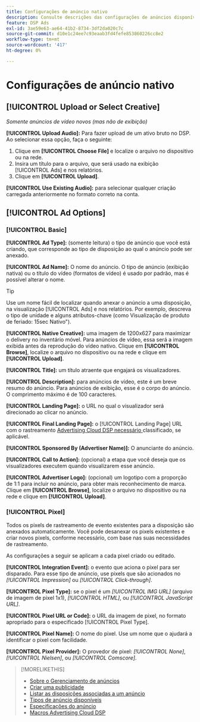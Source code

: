 ```yaml
---
title: Configurações de anúncio nativo
description: Consulte descrições das configurações de anúncios disponíveis para anúncios nativos.
feature: DSP Ads
exl-id: 3ae59e63-ae64-41b2-8734-3df2da020c7c
source-git-commit: d10e1c24ee7c93eaab3fd4fefe853860226cc8e2
workflow-type: tm+mt
source-wordcount: '417'
ht-degree: 0%

---
```


# Configurações de anúncio nativo

## [!UICONTROL Upload or Select Creative]

*Somente anúncios de vídeo novos (mas não de exibição)*

**[!UICONTROL Upload Audio]:** Para fazer upload de um ativo bruto no DSP. Ao selecionar essa opção, faça o seguinte:

1. Clique em **[!UICONTROL Choose File]** e localize o arquivo no dispositivo ou na rede.
1. Insira um título para o arquivo, que será usado na exibição [!UICONTROL Ads] e nos relatórios.
1. Clique em **[!UICONTROL Upload]**.

**[!UICONTROL Use Existing Audio]:** para selecionar qualquer criação carregada anteriormente no formato correto na conta.

## [!UICONTROL Ad Options]

### [!UICONTROL Basic]

**[!UICONTROL Ad Type]:**  (somente leitura) o tipo de anúncio que você está criando, que corresponde ao tipo de disposição ao qual o anúncio pode ser anexado.

**[!UICONTROL Ad Name]:** O nome do anúncio. O tipo de anúncio (exibição nativa) ou o título do vídeo (formatos de vídeo) é usado por padrão, mas é possível alterar o nome.

>[!TIP]
>
> Use um nome fácil de localizar quando anexar o anúncio a uma disposição, na visualização [!UICONTROL Ads] e nos relatórios. Por exemplo, descreva o tipo de unidade e alguns atributos-chave (como Visualização de produto de feriado: 15sec Nativo&quot;).

**[!UICONTROL Native Creative]:** uma imagem de 1200x627 para maximizar o delivery no inventário móvel. Para anúncios de vídeo, essa será a imagem exibida antes da reprodução do vídeo nativo. Clique em **[!UICONTROL Browse]**, localize o arquivo no dispositivo ou na rede e clique em **[!UICONTROL Upload]**.

**[!UICONTROL Title]:** um título atraente que engajará os visualizadores.

**[!UICONTROL Description]:** para anúncios de vídeo, este é um breve resumo do anúncio. Para anúncios de exibição, esse é o corpo do anúncio. O comprimento máximo é de 100 caracteres.

**[!UICONTROL Landing Page]:** o URL no qual o visualizador será direcionado ao clicar no anúncio.

**[!UICONTROL Final Landing Page]:** o  [!UICONTROL Landing Page] URL com o rastreamento  [Advertising Cloud DSP necessário ](/help/dsp/campaign-management/macros.md) classificado, se aplicável.

**[!UICONTROL Sponsored By (Advertiser Name)]:** O anunciante do anúncio.

**[!UICONTROL Call to Action]:** (opcional) a etapa que você deseja que os visualizadores executem quando visualizarem esse anúncio.

**[!UICONTROL Advertiser Logo]:** (opcional) um logotipo com a proporção de 1:1 para incluir no anúncio, para obter mais reconhecimento de marca. Clique em **[!UICONTROL Browse]**, localize o arquivo no dispositivo ou na rede e clique em **[!UICONTROL Upload]**.

### [!UICONTROL Pixel]

Todos os pixels de rastreamento de evento existentes para a disposição são anexados automaticamente. Você pode desanexar os pixels existentes e criar novos pixels, conforme necessário, com base nas suas necessidades de rastreamento.

As configurações a seguir se aplicam a cada pixel criado ou editado.

**[!UICONTROL Integration Event]:** o evento que aciona o pixel para ser disparado. Para esse tipo de anúncio, use pixels que são acionados no *[!UICONTROL Impression]* ou *[!UICONTROL Click-through]*.

**[!UICONTROL Pixel Type]:** se o pixel é um  *[!UICONTROL IMG URL]* (arquivo de imagem de pixel 1x1),  *[!UICONTROL HTML]*, ou  *[!UICONTROL JavaScript URL]*.

**[!UICONTROL Pixel URL or Code]:** o URL da imagem de pixel, no formato apropriado para o especificado  [!UICONTROL Pixel Type].

**[!UICONTROL Pixel Name]:** O nome do pixel. Use um nome que o ajudará a identificar o pixel com facilidade.

**[!UICONTROL Pixel Provider]:** O provedor de pixel:  *[!UICONTROL None]*,  *[!UICONTROL Nielsen]*, ou  *[!UICONTROL Comscore]*.

>[!MORELIKETHIS]
>
>* [Sobre o Gerenciamento de anúncios](ad-about.md)
>* [Criar uma publicidade](ad-create.md)
>* [Listar as disposições associadas a um anúncio](/help/dsp/campaign-management/ads/ad-list-placements.md)
>* [Tipos de anúncio disponíveis](ad-types.md)
>* [Especificações do anúncio](/help/dsp/assets/ad-specs.pdf)
>* [Macros Advertising Cloud DSP](/help/dsp/campaign-management/macros.md)

